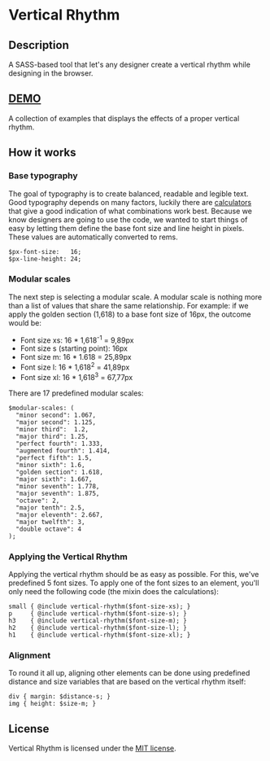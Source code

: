 # Vertical Rhythm

## Description
A SASS-based tool that let's any designer create a vertical rhythm while designing in the browser.

## [DEMO](http://vicompany.github.io/vertical-rhythm/)
A collection of examples that displays the effects of a proper vertical rhythm.

## How it works
### Base typography
The goal of typography is to create balanced, readable and legible text. Good typography depends on many factors, luckily there are [calculators](http://www.pearsonified.com/typography/) that give a good indication of what combinations work best. Because we know designers are going to use the code, we wanted to start things of easy by letting them define the base font size and line height in pixels. These values are automatically converted to rems.
```
$px-font-size:   16;
$px-line-height: 24;
```

### Modular scales
The next step is selecting a modular scale. A modular scale is nothing more than a list of values that share the same relationship. For example: if we apply the golden section (1,618) to a base font size of 16px, the outcome would be:
*	Font size xs: 16 * 1,618<sup>-1</sup> = 9,89px
*	Font size s (starting point): 16px
*	Font size m: 16 * 1.618 = 25,89px
*	Font size l: 16 * 1,618<sup>2</sup> = 41,89px
*	Font size xl: 16 * 1,618<sup>3</sup> = 67,77px

There are 17 predefined modular scales:
```
$modular-scales: (
  "minor second": 1.067,
  "major second": 1.125,
  "minor third":  1.2,
  "major third": 1.25,
  "perfect fourth": 1.333,
  "augmented fourth": 1.414,
  "perfect fifth": 1.5,
  "minor sixth": 1.6,
  "golden section": 1.618,
  "major sixth": 1.667,
  "minor seventh": 1.778,
  "major seventh": 1.875,
  "octave": 2,
  "major tenth": 2.5,
  "major eleventh": 2.667,
  "major twelfth": 3,
  "double octave": 4
);
```

### Applying the Vertical Rhythm
Applying the vertical rhythm should be as easy as possible. For this, we've predefined 5 font sizes. To apply one of the font sizes to an element, you'll only need the following code (the mixin does the calculations):
```
small { @include vertical-rhythm($font-size-xs); }
p     { @include vertical-rhythm($font-size-s); }
h3    { @include vertical-rhythm($font-size-m); }
h2    { @include vertical-rhythm($font-size-l); }
h1    { @include vertical-rhythm($font-size-xl); }
```

### Alignment
To round it all up, aligning other elements can be done using predefined distance and size variables that are based on the vertical rhythm itself:
```
div { margin: $distance-s; }
img { height: $size-m; }
```

## License

Vertical Rhythm is licensed under the [MIT license](http://opensource.org/licenses/MIT).
